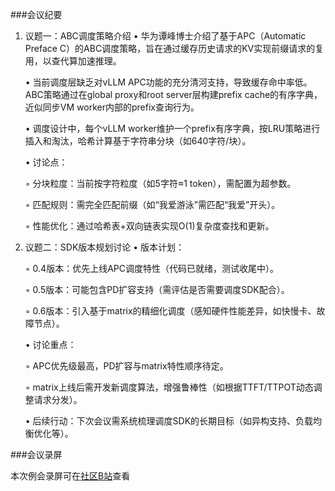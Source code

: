 ###会议纪要

1. 议题一：ABC调度策略介绍
   • 华为谭峰博士介绍了基于APC（Automatic Preface C）的ABC调度策略，旨在通过缓存历史请求的KV实现前缀请求的复用，以查代算加速推理。

   • 当前调度层缺乏对vLLM APC功能的充分清河支持，导致缓存命中率低。ABC策略通过在global proxy和root server层构建prefix cache的有序字典，近似同步VM worker内部的prefix查询行为。

   • 调度设计中，每个vLLM worker维护一个prefix有序字典，按LRU策略进行插入和淘汰，哈希计算基于字符串分块（如640字符/块）。

   • 讨论点：

     ◦ 分块粒度：当前按字符粒度（如5字符≈1 token），需配置为超参数。

     ◦ 匹配规则：需完全匹配前缀（如“我爱游泳”需匹配“我爱”开头）。

     ◦ 性能优化：通过哈希表+双向链表实现O(1)复杂度查找和更新。

2. 议题二：SDK版本规划讨论
   • 版本计划：

     ◦ 0.4版本：优先上线APC调度特性（代码已就绪，测试收尾中）。

     ◦ 0.5版本：可能包含PD扩容支持（需评估是否需要调度SDK配合）。

     ◦ 0.6版本：引入基于matrix的精细化调度（感知硬件性能差异，如快慢卡、故障节点）。

   • 讨论重点：

     ◦ APC优先级最高，PD扩容与matrix特性顺序待定。

     ◦ matrix上线后需开发新调度算法，增强鲁棒性（如根据TTFT/TTPOT动态调整请求分发）。

   • 后续行动：下次会议需系统梳理调度SDK的长期目标（如异构支持、负载均衡优化等）。

###会议录屏

本次例会录屏可在[社区B站](https://www.bilibili.com/video/BV1Fitdz5Eaq/)查看